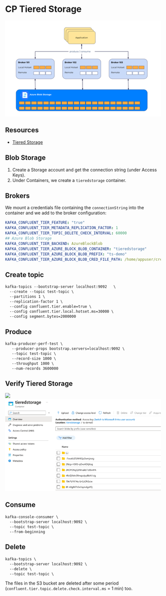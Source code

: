# CP Tiered Storage

![](./images/overview.png)

## Resources
* [Tiered Storage](https://docs.confluent.io/platform/current/kafka/tiered-storage.html#aws)

## Blob Storage
1. Create a Storage account and get the connection string (under Access Keys).
2. Under Containers, we create a `tieredstorage` container.


## Brokers

We mount a credentials file containing the `connectionString` into the container and
we add to the broker configuration:

```yaml
KAFKA_CONFLUENT_TIER_FEATURE: "true"
KAFKA_CONFLUENT_TIER_METADATA_REPLICATION_FACTOR: 1
KAFKA_CONFLUENT_TIER_TOPIC_DELETE_CHECK_INTERVAL: 60000
## Azure Blob Storage
KAFKA_CONFLUENT_TIER_BACKEND: AzureBlockBlob
KAFKA_CONFLUENT_TIER_AZURE_BLOCK_BLOB_CONTAINER: "tieredstorage"
KAFKA_CONFLUENT_TIER_AZURE_BLOCK_BLOB_PREFIX: "ts-demo"
KAFKA_CONFLUENT_TIER_AZURE_BLOCK_BLOB_CRED_FILE_PATH: /home/appuser/credentials.txt
```


## Create topic
```shell
kafka-topics --bootstrap-server localhost:9092   \
  --create --topic test-topic \
  --partitions 1 \
  --replication-factor 1 \
  --config confluent.tier.enable=true \
  --config confluent.tier.local.hotset.ms=30000 \
  --config segment.bytes=2000000
```

## Produce
```shell
kafka-producer-perf-test \
   --producer-props bootstrap.servers=localhost:9092 \
   --topic test-topic \
   --record-size 1000 \
   --throughput 1000 \
   --num-records 3600000
```

## Verify Tiered Storage

![](./images/ts-c3.png)
![](./images/ts-blob.png)

## Consume
```shell
kafka-console-consumer \
  --bootstrap-server localhost:9092 \
  --topic test-topic \
  --from-beginning      
```


## Delete
```shell
kafka-topics \
  --bootstrap-server localhost:9092 \
  --delete \
  --topic test-topic \  
```

The files in the S3 bucket are deleted after some period (`confluent.tier.topic.delete.check.interval.ms` = 1 min) too.